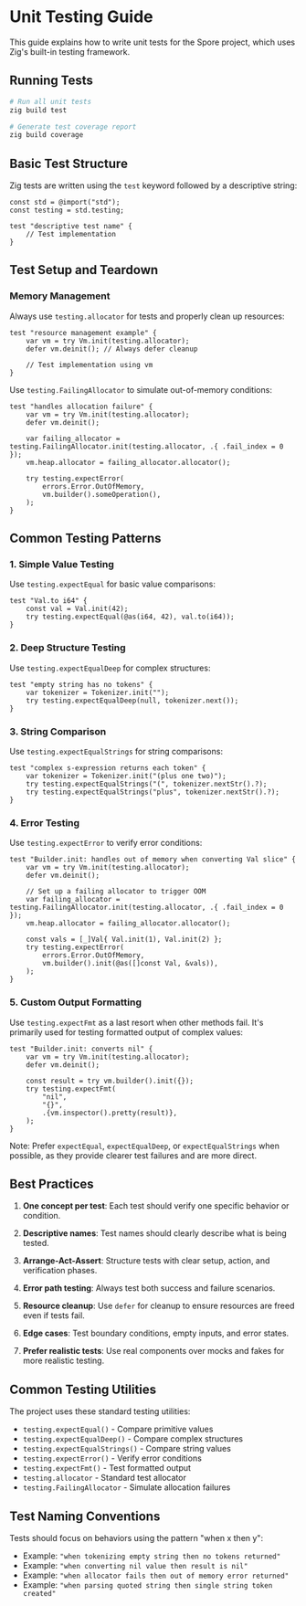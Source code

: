 # Unit Testing Guide

This guide explains how to write unit tests for the Spore project, which uses
Zig's built-in testing framework.

## Running Tests

```bash
# Run all unit tests
zig build test

# Generate test coverage report
zig build coverage
```

## Basic Test Structure

Zig tests are written using the `test` keyword followed by a descriptive string:

```zig
const std = @import("std");
const testing = std.testing;

test "descriptive test name" {
    // Test implementation
}
```

## Test Setup and Teardown

### Memory Management

Always use `testing.allocator` for tests and properly clean up resources:

```zig
test "resource management example" {
    var vm = try Vm.init(testing.allocator);
    defer vm.deinit(); // Always defer cleanup

    // Test implementation using vm
}
```

Use `testing.FailingAllocator` to simulate out-of-memory conditions:

```zig
test "handles allocation failure" {
    var vm = try Vm.init(testing.allocator);
    defer vm.deinit();

    var failing_allocator = testing.FailingAllocator.init(testing.allocator, .{ .fail_index = 0 });
    vm.heap.allocator = failing_allocator.allocator();

    try testing.expectError(
        errors.Error.OutOfMemory,
        vm.builder().someOperation(),
    );
}
```

## Common Testing Patterns

### 1. Simple Value Testing

Use `testing.expectEqual` for basic value comparisons:

```zig
test "Val.to i64" {
    const val = Val.init(42);
    try testing.expectEqual(@as(i64, 42), val.to(i64));
}
```

### 2. Deep Structure Testing

Use `testing.expectEqualDeep` for complex structures:

```zig
test "empty string has no tokens" {
    var tokenizer = Tokenizer.init("");
    try testing.expectEqualDeep(null, tokenizer.next());
}
```

### 3. String Comparison

Use `testing.expectEqualStrings` for string comparisons:

```zig
test "complex s-expression returns each token" {
    var tokenizer = Tokenizer.init("(plus one two)");
    try testing.expectEqualStrings("(", tokenizer.nextStr().?);
    try testing.expectEqualStrings("plus", tokenizer.nextStr().?);
}
```

### 4. Error Testing

Use `testing.expectError` to verify error conditions:

```zig
test "Builder.init: handles out of memory when converting Val slice" {
    var vm = try Vm.init(testing.allocator);
    defer vm.deinit();

    // Set up a failing allocator to trigger OOM
    var failing_allocator = testing.FailingAllocator.init(testing.allocator, .{ .fail_index = 0 });
    vm.heap.allocator = failing_allocator.allocator();

    const vals = [_]Val{ Val.init(1), Val.init(2) };
    try testing.expectError(
        errors.Error.OutOfMemory,
        vm.builder().init(@as([]const Val, &vals)),
    );
}
```

### 5. Custom Output Formatting

Use `testing.expectFmt` as a last resort when other methods fail. It's primarily
used for testing formatted output of complex values:

```zig
test "Builder.init: converts nil" {
    var vm = try Vm.init(testing.allocator);
    defer vm.deinit();

    const result = try vm.builder().init({});
    try testing.expectFmt(
        "nil",
        "{}",
        .{vm.inspector().pretty(result)},
    );
}
```

Note: Prefer `expectEqual`, `expectEqualDeep`, or `expectEqualStrings` when possible, as they provide clearer test failures and are more direct.

## Best Practices

1. **One concept per test**: Each test should verify one specific behavior or condition.

2. **Descriptive names**: Test names should clearly describe what is being tested.

3. **Arrange-Act-Assert**: Structure tests with clear setup, action, and verification phases.

4. **Error path testing**: Always test both success and failure scenarios.

5. **Resource cleanup**: Use `defer` for cleanup to ensure resources are freed even if tests fail.

6. **Edge cases**: Test boundary conditions, empty inputs, and error states.

7. **Prefer realistic tests**: Use real components over mocks and fakes for more realistic testing.

## Common Testing Utilities

The project uses these standard testing utilities:

- `testing.expectEqual()` - Compare primitive values
- `testing.expectEqualDeep()` - Compare complex structures
- `testing.expectEqualStrings()` - Compare string values
- `testing.expectError()` - Verify error conditions
- `testing.expectFmt()` - Test formatted output
- `testing.allocator` - Standard test allocator
- `testing.FailingAllocator` - Simulate allocation failures



## Test Naming Conventions

Tests should focus on behaviors using the pattern "when x then y":

- Example: `"when tokenizing empty string then no tokens returned"`
- Example: `"when converting nil value then result is nil"`
- Example: `"when allocator fails then out of memory error returned"`
- Example: `"when parsing quoted string then single string token created"`
